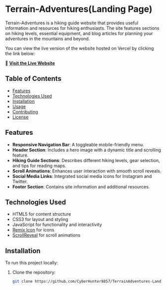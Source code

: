 # Terrain-Adventures(Landing Page)

Terrain-Adventures is a hiking guide website that provides useful information and resources for hiking enthusiasts. The site features sections on hiking levels, essential equipment, and blog articles for planning your adventures in the mountains and beyond.

You can view the live version of the website hosted on Vercel by clicking the link below:

🔗 **[Visit the Live Website](https://terrain-adventures-landing-page.vercel.app/)**
## Table of Contents

- [Features](#features)
- [Technologies Used](#technologies-used)
- [Installation](#installation)
- [Usage](#usage)
- [Contributing](#contributing)
- [License](#license)

## Features

- **Responsive Navigation Bar**: A toggleable mobile-friendly menu.
- **Header Section**: Includes a hero image with a dynamic title and scrolling feature.
- **Hiking Guide Sections**: Describes different hiking levels, gear selection, and tips for reading maps.
- **Scroll Animations**: Enhances user interaction with smooth scroll reveals.
- **Social Media Links**: Integrated social media icons for Instagram and Twitter.
- **Footer Section**: Contains site information and additional resources.

## Technologies Used

- HTML5 for content structure
- CSS3 for layout and styling
- JavaScript for functionality and interactivity
- [Remix Icon](https://remixicon.com/) for icons
- [ScrollReveal](https://scrollrevealjs.org/) for scroll animations

## Installation

To run this project locally:

1. Clone the repository:
   ```bash
   git clone https://github.com/CyberHunter8857/TerrainAdventures-Landing_Page.git
